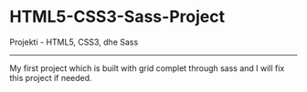 # HTML5-CSS3-Sass-Project
Projekti - HTML5, CSS3, dhe Sass

---------------------------------

My first project which is built with grid complet through sass and I will fix this project if needed.

